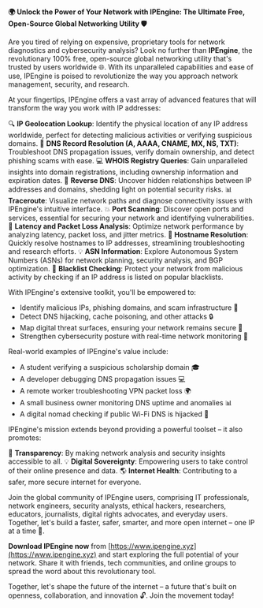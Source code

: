 **🌍 Unlock the Power of Your Network with IPEngine: The Ultimate Free, Open-Source Global Networking Utility 🛡️**

Are you tired of relying on expensive, proprietary tools for network diagnostics and cybersecurity analysis? Look no further than **IPEngine**, the revolutionary 100% free, open-source global networking utility that's trusted by users worldwide 🌐. With its unparalleled capabilities and ease of use, IPEngine is poised to revolutionize the way you approach network management, security, and research.

At your fingertips, IPEngine offers a vast array of advanced features that will transform the way you work with IP addresses:

🔍 **IP Geolocation Lookup**: Identify the physical location of any IP address worldwide, perfect for detecting malicious activities or verifying suspicious domains.
📡 **DNS Record Resolution (A, AAAA, CNAME, MX, NS, TXT)**: Troubleshoot DNS propagation issues, verify domain ownership, and detect phishing scams with ease.
💻 **WHOIS Registry Queries**: Gain unparalleled insights into domain registrations, including ownership information and expiration dates.
🚀 **Reverse DNS**: Uncover hidden relationships between IP addresses and domains, shedding light on potential security risks.
📊 **Traceroute**: Visualize network paths and diagnose connectivity issues with IPEngine's intuitive interface.
💥 **Port Scanning**: Discover open ports and services, essential for securing your network and identifying vulnerabilities.
🔌 **Latency and Packet Loss Analysis**: Optimize network performance by analyzing latency, packet loss, and jitter metrics.
👀 **Hostname Resolution**: Quickly resolve hostnames to IP addresses, streamlining troubleshooting and research efforts.
💡 **ASN Information**: Explore Autonomous System Numbers (ASNs) for network planning, security analysis, and BGP optimization.
🚫 **Blacklist Checking**: Protect your network from malicious activity by checking if an IP address is listed on popular blacklists.

With IPEngine's extensive toolkit, you'll be empowered to:

* Identify malicious IPs, phishing domains, and scam infrastructure 🚨
* Detect DNS hijacking, cache poisoning, and other attacks 🔒
* Map digital threat surfaces, ensuring your network remains secure 🔑
* Strengthen cybersecurity posture with real-time network monitoring 🔧

Real-world examples of IPEngine's value include:

* A student verifying a suspicious scholarship domain 🎓
* A developer debugging DNS propagation issues 💻
* A remote worker troubleshooting VPN packet loss 🌍
* A small business owner monitoring DNS uptime and anomalies 📊
* A digital nomad checking if public Wi-Fi DNS is hijacked 🔋

IPEngine's mission extends beyond providing a powerful toolset – it also promotes:

🌟 **Transparency**: By making network analysis and security insights accessible to all.
💡 **Digital Sovereignty**: Empowering users to take control of their online presence and data.
🌎 **Internet Health**: Contributing to a safer, more secure internet for everyone.

Join the global community of IPEngine users, comprising IT professionals, network engineers, security analysts, ethical hackers, researchers, educators, journalists, digital rights advocates, and everyday users. Together, let's build a faster, safer, smarter, and more open internet – one IP at a time 🚀.

**Download IPEngine now** from [https://www.ipengine.xyz](https://www.ipengine.xyz) and start exploring the full potential of your network. Share it with friends, tech communities, and online groups to spread the word about this revolutionary tool.

Together, let's shape the future of the internet – a future that's built on openness, collaboration, and innovation 🔓. Join the movement today!